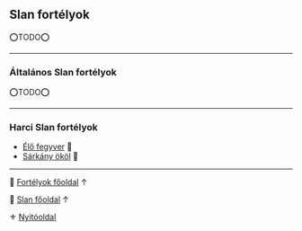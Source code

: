 ## Slan fortélyok

<!-- tag: slan__fortely -->

⭕TODO⭕


---
### Általános Slan fortélyok

⭕TODO⭕


---
### Harci Slan fortélyok

- [Élő fegyver](fortelyok.slan/elo_fegyver.md) 🔺
- [Sárkány ököl](fortelyok.slan/sarkany_okol.md) 🔺

---

🔗 [Fortélyok főoldal](040_fortelyok.md) ↑

🔗 [Slan főoldal](110_slan.md) ↑

⚜️ [Nyitóoldal](start.md#4-fort%C3%A9lyok)
